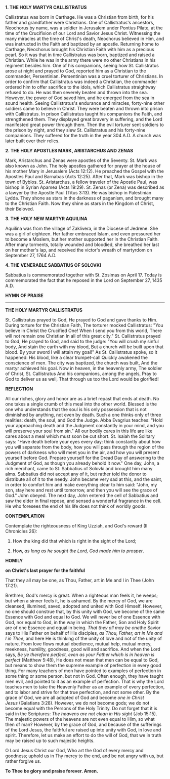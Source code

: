 
**1. THE HOLY MARTYR CALLISTRATUS**

Callistratus was born in Carthage. He was a Christian from birth, for his father and grandfather were Christians. One of Callistratus's ancestors, Neochorus by name, was a soldier in Jerusalem under Pontius Pilate, at the time of the Crucifixion of our Lord and Savior Jesus Christ. Witnessing the many miracles at the time of Christ's death, Neochorus believed in Him, and was instructed in the Faith and baptized by an apostle. Returning home to Carthage, Neochorus brought his Christian Faith with him as a precious pearl. So it was that in time Callistratus was born, baptized and raised a Christian. While he was in the army there were no other Christians in his regiment besides him. One of his companions, seeing how St. Callistratus arose at night and prayed to God, reported him as a Christian to the commander, Persentinian. Persentinian was a cruel torturer of Christians. In order to confirm that Callistratus was indeed a Christian, the commander ordered him to offer sacrifice to the idols, which Callistratus straightway refused to do. He was then severely beaten and thrown into the sea. However, the power of God saved him, and he emerged from the sea in sound health. Seeing Callistratus's endurance and miracles, forty-nine other soldiers came to believe in Christ. They were beaten and thrown into prison with Callistratus. In prison Callistratus taught his companions the Faith, and strengthened them. They displayed great bravery in suffering, and the Lord manifested great power through them. Then the evil torturer sent soldiers to the prison by night, and they slew St. Callistratus and his forty-nine companions. They suffered for the truth in the year 304 A.D. A church was later built over their relics.

**2. THE HOLY APOSTLES MARK, ARISTARCHUS AND ZENAS**

Mark, Aristarchus and Zenas were apostles of the Seventy. St. Mark was also known as John. The holy apostles gathered for prayer at the house of his mother Mary in Jerusalem (Acts 12:12). He preached the Gospel with the Apostles Paul and Barnabas (Acts 12:25). After that, Mark was bishop in the town of Byblos. St. Aristarchus, a fellow traveler of the Apostle Paul, was bishop in Syrian Apamea (Acts 19:29). St. Zenas (or Zena) was described as a lawyer by the Apostle Paul (Titus 3:13). He was bishop in Palestinian Lydda. They shone as stars in the darkness of paganism, and brought many to the Christian Faith. Now they shine as stars in the Kingdom of Christ, their Beloved.

**3. THE HOLY NEW MARTYR AQUILINA**

Aquilina was from the village of Zaklivera, in the Diocese of Jedrene. She was a girl of eighteen. Her father embraced Islam, and even pressured her to become a Moslem, but her mother supported her in the Christian Faith. After many torments, totally wounded and bloodied, she breathed her last on her mother's lap, and received the victor's wreath of martyrdom on September 27, 1764 A.D.

**4. THE VENERABLE SABBATIUS OF SOLOVKI**

Sabbatius is commemorated together with St. Zosimas on April 17. Today is commemorated the fact that he reposed in the Lord on September 27, 1435 A.D.


**HYMN OF PRAISE**
****
**THE HOLY MARTYR CALLISTRATUS**

St. Callistratus prayed to God,
He prayed to God and gave thanks to Him.
During torture for the Christian Faith,
The torturer mocked Callistratus:
"You believe in Christ the Crucified One!
When I send you from this world,
There will not remain one Christian
In all of this great city."
St. Callistratus prayed to God,
He prayed to God, and said to the judge:
"You will crush my sinful body,
And stain the earth with my blood,
But a church will be built upon that blood.
By your sword I will attain my goal!"
As St. Callistratus spoke, so it happened:
His blood, like a clear trumpet-call
Quickly awakened the conscience of men.
The city was baptized, the church was built,
And the martyr achieved his goal.
Now in heaven, in the heavenly army,
The soldier of Christ, St. Callistratus
And his companions, among the angels,
Pray to God to deliver us as well,
That through us too the Lord would be glorified!


**REFLECTION**


All our riches, glory and honor are as a brief repast that ends at death. No one takes a single crumb of this meal into the other world. Blessed is the one who understands that the soul is his only possession that is not diminished by anything, not even by death. Such a one thinks only of three realities: death, the soul, and God the Judge. Abba Evagrius teaches: "Hold your approaching death and the Judgment constantly in your mind, and you will preserve your soul from sin." All our bodily cares in this life are like cares about a meal which must soon be cut short. St. Isaiah the Solitary says: "Have death before your eyes every day: think constantly about how you will separate from the body, how you will pass through the region of the powers of darkness who will meet you in the air, and how you will present yourself before God. Prepare yourself for the Dread Day of answering to the Judgment of God, as though you already behold it now." One day, John, a rich merchant, came to St. Sabbatius of Solovki and brought him many alms. Sabbatius did not accept any of it, but rather told the donor to distribute all of it to the needy. John became very sad at this, and the saint, in order to comfort him and make everything clear to him said: "John, my son, stay here and rest until tomorrow, and then you will see the grace of God." John obeyed. The next day, John entered the cell of Sabbatius and saw the elder in final repose, and sensed a wonderful fragrance in the cell. He who foresees the end of his life does not think of worldly goods.



**CONTEMPLATION**

Contemplate the righteousness of King Uzziah, and God's reward (II Chronicles 26):

1.  How the king did that which is right in the sight of the Lord;

1.  How, *as long as he sought the Lord, God made him to prosper*.



**HOMILY**


**on Christ's last prayer for the faithful**

That they all may be one, as Thou, Father, art in Me and I in Thee (John 17:21).

Brethren, God's mercy is great. When a righteous man feels it, he weeps; but when a sinner feels it, he is ashamed. By the mercy of God, we are cleansed, illumined, saved, adopted and united with God Himself. However, no one should construe that, by this unity with God, we become of the same Essence with God and equal to God. We will never be of one Essence with God, nor equal to God, in the way in which the Father, Son and Holy Spirit are of one Essence and equal in being. *That they all may be one*the Savior says to His Father on behalf of His disciples, *as Thou, Father, art in Me and I in Thee*, and here He is thinking of the unity of love and not of the unity of nature. From love flows mutual obedience, mutual help, mutual mercy, meekness, humility, goodness, good will and sacrifice. And when the Lord says, *Be ye therefore perfect, even as your Father which is in heaven is perfect* (Matthew 5:48), He does not mean that men can be equal to God, but means to show them the supreme example of perfection in every good thing. For many teachers of men have pointed to examples of perfection in some thing or some person, but not in God. Often enough, they have taught men evil, and pointed to it as an example of perfection. That is why the Lord teaches men to take the Heavenly Father as an example of every perfection, and to labor and strive for that true perfection, and not some other. By the grace of God, we are all adopted of God and become *one in Christ Jesus* (Galatians 3:28). However, we do not become gods; we do not become equal with the Persons of the Holy Trinity. Do not forget that it is said in the Scriptures: *The heavens are not clean in His sight* (Job 15:15). The majestic powers of the heavens are not even equal to Him, so what then of man? However, by the grace of God, and because of the sufferings of the Lord Jesus, the faithful are raised up into unity with God, in love and spirit. Therefore, let us make an effort to do the will of God, that we in truth may be raised up to such majestic heights.

O Lord Jesus Christ our God, Who art the God of every mercy and goodness; uphold us in Thy mercy to the end, and be not angry with us, but rather forgive us.

**To Thee be glory and praise forever. Amen.**
